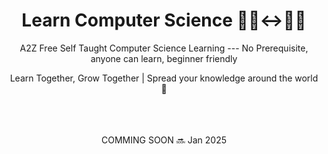 <div align="center">
  <h1>Learn Computer Science 🧑‍💻<->👩‍💻</h1>
  <p>A2Z Free Self Taught Computer Science Learning --- No Prerequisite, anyone can learn, beginner friendly</p>
    <p>Learn Together, Grow Together | Spread your knowledge around the world 🤗</p>
</div>

<br>
<br>
<br>

<div align="center"> COMMING SOON 🔜 Jan 2025</div>
